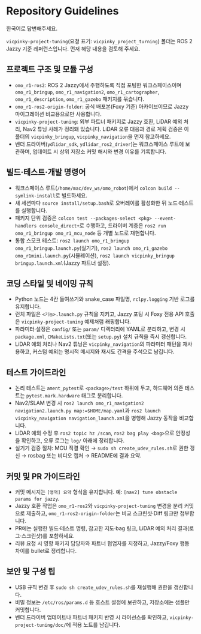 # Repository Guidelines

한국어로 답변해주세요.

`vicpinky-project-tuning`(요청 표기: `vicpinky_project_turning`) 폴더는 ROS 2 Jazzy 기준 레퍼런스입니다. 먼저 해당 내용을 검토해 주세요.

## 프로젝트 구조 및 모듈 구성
- `omo_r1-ros2`: ROS 2 Jazzy에서 주행하도록 직접 포팅한 워크스페이스이며 `omo_r1_bringup`, `omo_r1_navigation2`, `omo_r1_cartographer`, `omo_r1_description`, `omo_r1_gazebo` 패키지를 묶습니다.
- `omo_r1-ros2-origin-folder`: 공식 배포본(Foxy 기준) 아카이브이므로 Jazzy 마이그레이션 비교용으로만 사용합니다.
- `vicpinky-project-tuning`: 외부 파트너 패키지로 Jazzy 호환, LiDAR 예외 처리, Nav2 튜닝 사례가 정리돼 있습니다. LiDAR 오류 대응과 경로 계획 검증은 이 폴더의 `vicpinky_bringup`, `vicpinky_navigation`을 먼저 참고하세요.
- 벤더 드라이버(`ydlidar_sdk`, `ydlidar_ros2_driver`)는 워크스페이스 루트에 보관하며, 업데이트 시 상위 저장소 커밋 해시와 변경 이유를 기록합니다.

## 빌드·테스트·개발 명령어
- 워크스페이스 루트(`/home/mac/dev_ws/omo_robot`)에서 `colcon build --symlink-install`로 빌드하세요.
- 새 세션마다 `source install/setup.bash`로 오버레이를 활성화한 뒤 노드·테스트를 실행합니다.
- 패키지 단위 검증은 `colcon test --packages-select <pkg> --event-handlers console_direct+`로 수행하고, 드라이버 계층은 `ros2 run omo_r1_bringup omo_r1_mcu_node` 등 개별 노드로 재현합니다.
- 통합 스모크 테스트: `ros2 launch omo_r1_bringup omo_r1_bringup.launch.py`(실기기), `ros2 launch omo_r1_gazebo omo_r1mini.launch.py`(시뮬레이션), `ros2 launch vicpinky_bringup bringup.launch.xml`(Jazzy 파트너 설정).

## 코딩 스타일 및 네이밍 규칙
- Python 노드는 4칸 들여쓰기와 snake_case 파일명, `rclpy.logging` 기반 로그를 유지합니다.
- 런치 파일은 `<기능>.launch.py` 규칙을 지키고, Jazzy 포팅 시 Foxy 전용 API 호출은 `vicpinky-project-tuning` 예제처럼 래핑합니다.
- 파라미터·설정은 `config/` 또는 `param/` 디렉터리에 YAML로 분리하고, 변경 시 `package.xml`, `CMakeLists.txt`(또는 `setup.py`) 설치 규칙을 즉시 갱신합니다.
- LiDAR 예외 처리나 Nav2 튜닝은 `vicpinky_navigation`의 파라미터 패턴을 재사용하고, 커스텀 예외는 명시적 메시지와 재시도 간격을 주석으로 남깁니다.

## 테스트 가이드라인
- 논리 테스트는 `ament_pytest`로 `<package>/test` 하위에 두고, 하드웨어 의존 테스트는 `pytest.mark.hardware` 태그로 분리합니다.
- Nav2/SLAM 변경 시 `ros2 launch omo_r1_navigation2 navigation2.launch.py map:=$HOME/map.yaml`과 `ros2 launch vicpinky_navigation navigation_launch.xml`을 병행해 Jazzy 동작을 비교합니다.
- LiDAR 예외 수정 후 `ros2 topic hz /scan`, `ros2 bag play <bag>`으로 안정성을 확인하고, 오류 로그는 `log/` 아래에 정리합니다.
- 실기기 검증 절차: MCU 직결 확인 → `sudo sh create_udev_rules.sh`로 권한 갱신 → rosbag 또는 비디오 캡처 → README에 결과 요약.

## 커밋 및 PR 가이드라인
- 커밋 메시지는 `[영역] 요약` 형식을 유지합니다. 예: `[nav2] tune obstacle params for jazzy`.
- Jazzy 호환 작업은 `omo_r1-ros2`와 `vicpinky-project-tuning` 변경을 분리 커밋으로 제출하고, `omo_r1-ros2-origin-folder`는 비교 스크린샷·Diff 링크만 첨부합니다.
- PR에는 실행한 빌드·테스트 명령, 참고한 지도·bag 링크, LiDAR 예외 처리 결과(로그·스크린샷)를 포함하세요.
- 리뷰 요청 시 영향 패키지 담당자와 파트너 협업자를 지정하고, Jazzy/Foxy 행동 차이를 bullet로 정리합니다.

## 보안 및 구성 팁
- USB 규칙 변경 후 `sudo sh create_udev_rules.sh`를 재실행해 권한을 갱신합니다.
- 비밀 정보는 `/etc/ros/params.d` 등 호스트 설정에 보관하고, 저장소에는 샘플만 커밋합니다.
- 벤더 드라이버 업데이트나 파트너 패키지 반영 시 라이선스를 확인하고, `vicpinky-project-tuning/doc/`에 적용 노트를 남깁니다.
